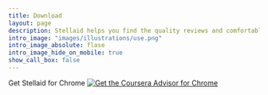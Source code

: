 ```yaml
---
title: Download
layout: page
description: Stellaid helps you find the quality reviews and comfortably summarize them into a single value.
intro_image: "images/illustrations/use.png"
intro_image_absolute: flase
intro_image_hide_on_mobile: true
show_call_box: false
---
```


Get Stellaid for Chrome
[![Get the Coursera Advisor for Chrome](https://storage.googleapis.com/web-dev-uploads/image/WlD8wC6g8khYWPJUsQceQkhXSlv1/mPGKYBIR2uCP0ApchDXE.png)](https://chrome.google.com/webstore/detail/coursera-advisor/ijngbiifjeekcehmaigplbokedchligo?hl=en)

